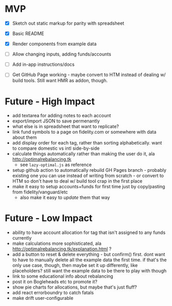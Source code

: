 # MVP

- [x] Sketch out static markup for parity with spreadsheet
- [x] Basic README
- [x] Render components from example data
- [ ] Allow changing inputs, adding funds/accounts
- [ ] Add in-app instructions/docs
- [ ] Get GitHub Page working - maybe convert to HTM instead of dealing w/ build tools. Still want HMR as addon, though.



# Future - High Impact

* add textarea for adding notes to each account
* export/import JSON to save permenantly
* what else is in spreadsheet that want to replicate?
* link fund symbols to a page on fidelity.com or somewhere with data about them
* add display order for each tag, rather than sorting alphabetically. want to compare domestic vs intl side-by-side
* calculate things automatically rather than making the user do it, ala http://optimalrebalancing.tk 
    * see `lazy-optimal.js` as reference
* setup github action to automatically rebuild GH Pages branch - probably existing one you can use instead of writing from scratch - or convert to HTM so don't have to deal w/ build tool crap in the first place
* make it easy to setup accounts+funds for first time just by copy/pasting from fidelity/vanguard/etc
	* also make it easy to _update_ them that way

# Future - Low Impact


* ability to have account allocation for tag that isn't assigned to any funds currently
* make calculations more sophisticated, ala http://optimalrebalancing.tk/explanation.html ?
* add a button to reset & delete everything - but confirm() first. dont want to have to manually delete all the example data the first time. if that's the only use case, though, then maybe set it up differently, like placeholders? still want the example data to be there to play with though
* link to some educational info about rebalancing
* post it on Bogleheads etc to promote it?
* show pie charts for allocations, but maybe that's just fluff?
* add react errorboundry to catch fatals
* make drift user-configurable
